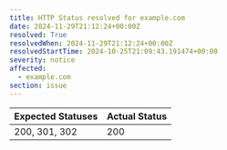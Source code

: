 ```yaml
---
title: HTTP Status resolved for example.com
date: 2024-11-29T21:12:24+00:00Z
resolved: True
resolvedWhen: 2024-11-29T21:12:24+00:00Z
resolvedStartTime: 2024-10-25T21:09:43.191474+00:00
severity: notice
affected:
  - example.com
section: issue
---
```


| Expected Statuses | Actual Status  |
|-------------------|----------------|
| 200, 301, 302 | 200 |
